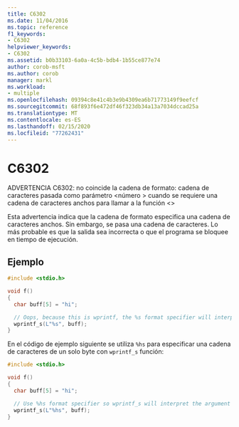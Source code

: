 ```yaml
---
title: C6302
ms.date: 11/04/2016
ms.topic: reference
f1_keywords:
- C6302
helpviewer_keywords:
- C6302
ms.assetid: b0b33103-6a0a-4c5b-bdb4-1b55ce877e74
author: corob-msft
ms.author: corob
manager: markl
ms.workload:
- multiple
ms.openlocfilehash: 09394c8e41c4b3e9b4309ea6b71773149f9eefcf
ms.sourcegitcommit: 68f893f6e472df46f323db34a13a7034dccad25a
ms.translationtype: MT
ms.contentlocale: es-ES
ms.lasthandoff: 02/15/2020
ms.locfileid: "77262431"
---
```

# <a name="c6302"></a>C6302
ADVERTENCIA C6302: no coincide la cadena de formato: cadena de caracteres pasada como parámetro \<número > cuando se requiere una cadena de caracteres anchos para llamar a la función \<>

 Esta advertencia indica que la cadena de formato especifica una cadena de caracteres anchos. Sin embargo, se pasa una cadena de caracteres. Lo más probable es que la salida sea incorrecta o que el programa se bloquee en tiempo de ejecución.

## <a name="example"></a>Ejemplo

```cpp
#include <stdio.h>

void f()
{
  char buff[5] = "hi";

  // Oops, because this is wprintf, the %s format specifier will interpret the argument as a wide string.
  wprintf_s(L"%s", buff);
}
```

En el código de ejemplo siguiente se utiliza `%hs` para especificar una cadena de caracteres de un solo byte con `wprintf_s` función:

```cpp
#include <stdio.h>

void f()
{
  char buff[5] = "hi";

  // Use %hs format specifier so wprintf_s will interpret the argument correctly as a character string
  wprintf_s(L"%hs", buff);
}
```
